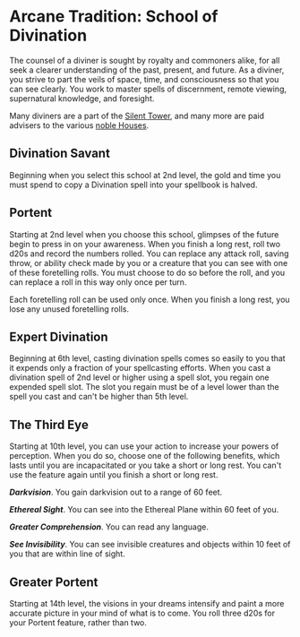 # Arcane Tradition: School of Divination
The counsel of a diviner is sought by royalty and commoners alike, for all seek a clearer understanding of the past, present, and future. As a diviner, you strive to part the veils of space, time, and consciousness so that you can see clearly. You work to master spells of discernment, remote viewing, supernatural knowledge, and foresight.

Many diviners are a part of the [Silent Tower](/Organizations/MageSchools/SilentTower.md), and many more are paid advisers to the various [noble Houses](/Organizations/Houses/Houses.md).

## Divination Savant
Beginning when you select this school at 2nd level, the gold and time you must spend to copy a Divination spell into your spellbook is halved.

## Portent
Starting at 2nd level when you choose this school, glimpses of the future begin to press in on your awareness. When you finish a long rest, roll two d20s and record the numbers rolled. You can replace any attack roll, saving throw, or ability check made by you or a creature that you can see with one of these foretelling rolls. You must choose to do so before the roll, and you can replace a roll in this way only once per turn.

Each foretelling roll can be used only once. When you finish a long rest, you lose any unused foretelling rolls.

## Expert Divination
Beginning at 6th level, casting divination spells comes so easily to you that it expends only a fraction of your spellcasting efforts. When you cast a divination spell of 2nd level or higher using a spell slot, you regain one expended spell slot. The slot you regain must be of a level lower than the spell you cast and can't be higher than 5th level.

## The Third Eye
Starting at 10th level, you can use your action to increase your powers of perception. When you do so, choose one of the following benefits, which lasts until you are incapacitated or you take a short or long rest. You can't use the feature again until you finish a short or long rest.

***Darkvision***. You gain darkvision out to a range of 60 feet.

***Ethereal Sight***. You can see into the Ethereal Plane within 60 feet of you.

***Greater Comprehension***. You can read any language.

***See Invisibility***. You can see invisible creatures and objects within 10 feet of you that are within line of sight.

## Greater Portent
Starting at 14th level, the visions in your dreams intensify and paint a more accurate picture in your mind of what is to come. You roll three d20s for your Portent feature, rather than two.

